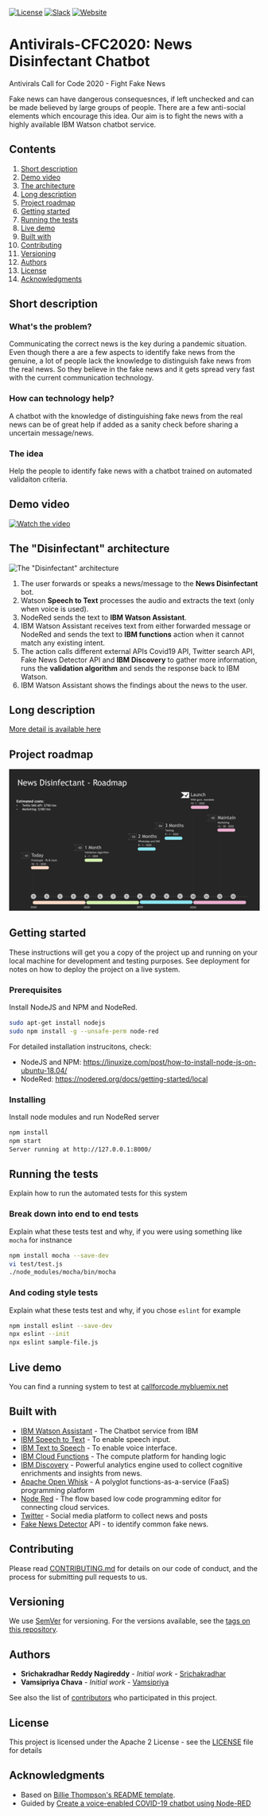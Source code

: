 [![License](https://img.shields.io/badge/License-Apache2-blue.svg)](https://www.apache.org/licenses/LICENSE-2.0) [![Slack](https://img.shields.io/badge/Join-Slack-blue)](https://callforcode.org/slack) [![Website](https://img.shields.io/badge/View-Website-blue)](https://srichakradhar.github.io/Antivirals-CFC2020/)

# Antivirals-CFC2020: News Disinfectant Chatbot
Antivirals Call for Code 2020 - Fight Fake News

Fake news can have dangerous consequesnces, if left unchecked and can be made believed by large groups of people. There are a few anti-social elements which encourage this idea. Our aim is to fight the news with a highly available IBM Watson chatbot service.

## Contents

1. [Short description](#short-description)
1. [Demo video](#demo-video)
1. [The architecture](#the-disinfectant-architecture)
1. [Long description](#long-description)
1. [Project roadmap](#project-roadmap)
1. [Getting started](#getting-started)
1. [Running the tests](#running-the-tests)
1. [Live demo](#live-demo)
1. [Built with](#built-with)
1. [Contributing](#contributing)
1. [Versioning](#versioning)
1. [Authors](#authors)
1. [License](#license)
1. [Acknowledgments](#acknowledgments)

## Short description

### What's the problem?

Communicating the correct news is the key during a pandemic situation. Even though there a are a few aspects to identify fake news from the genuine, a lot of people lack the knowledge to distinguish fake news from the real news. So they believe in the fake news and it gets spread very fast with the current communication technology.

### How can technology help?

A chatbot with the knowledge of distinguishing fake news from the real news can be of great help if added as a sanity check before sharing a uncertain message/news.

### The idea

Help the people to identify fake news with a chatbot trained on automated validaiton criteria.

## Demo video

[![Watch the video](https://user-images.githubusercontent.com/1732922/82170024-498eda00-9891-11ea-803d-a176df9bf602.png)](https://youtu.be/TnksZJwHZOE)

## The "Disinfectant" architecture

![The "Disinfectant" architecture](https://user-images.githubusercontent.com/1732922/82134752-197c0400-97c9-11ea-9f2d-dff0804faf1c.png)

1. The user forwards or speaks a news/message to the **News Disinfectant** bot.
2. Watson **Speech to Text** processes the audio and extracts the text (only when voice is used).
3. NodeRed sends the text to **IBM Watson Assistant**.
4. IBM Watson Assistant receives text from either forwarded message or NodeRed and sends the text to **IBM functions** action when it cannot match any existing intent.
5. The action calls different external APIs Covid19 API, Twitter search API, Fake News Detector API and **IBM Discovery** to gather more information, runs the **validation algorithm** and sends the response back to IBM Watson.
6. IBM Watson Assistant shows the findings about the news to the user.

## Long description

[More detail is available here](DESCRIPTION.md)

## Project roadmap

![Roadmap](roadmap.jpg)

## Getting started

These instructions will get you a copy of the project up and running on your local machine for development and testing purposes. See deployment for notes on how to deploy the project on a live system.

### Prerequisites

Install NodeJS and NPM and NodeRed.

```bash
sudo apt-get install nodejs
sudo npm install -g --unsafe-perm node-red
```

For detailed installation instrucitons, check:
* NodeJS and NPM: https://linuxize.com/post/how-to-install-node-js-on-ubuntu-18.04/
* NodeRed: https://nodered.org/docs/getting-started/local

### Installing

Install node modules and run NodeRed server

```bash
npm install
npm start
Server running at http://127.0.0.1:8000/
```

## Running the tests

Explain how to run the automated tests for this system

### Break down into end to end tests

Explain what these tests test and why, if you were using something like `mocha` for instnance

```bash
npm install mocha --save-dev
vi test/test.js
./node_modules/mocha/bin/mocha
```

### And coding style tests

Explain what these tests test and why, if you chose `eslint` for example

```bash
npm install eslint --save-dev
npx eslint --init
npx eslint sample-file.js
```

## Live demo

You can find a running system to test at [callforcode.mybluemix.net](http://callforcode.mybluemix.net/)

## Built with

* [IBM Watson Assistant](https://cloud.ibm.com/catalog?search=IBM%20Watson%20Assistant#search_results) - The Chatbot service from IBM
* [IBM Speech to Text](https://cloud.ibm.com/catalog?search=Speech%20to%20Text#search_results) - To enable speech input.
* [IBM Text to Speech](https://cloud.ibm.com/catalog?search=Text%20to%20Speech#search_results) - To enable voice interface.
* [IBM Cloud Functions](https://cloud.ibm.com/catalog?search=cloud%20functions#search_results) - The compute platform for handing logic
* [IBM Discovery](https://cloud.ibm.com/catalog?search=Discovery#search_results) - Powerful analytics engine used to collect cognitive enrichments and insights from news.
* [Apache Open Whisk](https://developer.ibm.com/technologies/microservices/projects/openwhisk) - A polyglot functions-as-a-service (FaaS) programming platform 
* [Node Red](https://nodered.org/) - The flow based low code programming editor for connecting cloud services.
* [Twitter](https://twitter.com/) - Social media platform to collect news and posts
* [Fake News Detector](https://fakenewsdetector.org/en) API - to identify common fake news.
## Contributing

Please read [CONTRIBUTING.md](CONTRIBUTING.md) for details on our code of conduct, and the process for submitting pull requests to us.

## Versioning

We use [SemVer](http://semver.org/) for versioning. For the versions available, see the [tags on this repository](https://github.com/srichakradhar/Antivirals-CFC2020/tags).

## Authors

* **Srichakradhar Reddy Nagireddy** - *Initial work* - [Srichakradhar](https://github.com/srichakradhar)
* **Vamsipriya Chava** - *Initial work* - [Vamsipriya](https://github.com/srichakradhar)

See also the list of [contributors](https://github.com/srichakradhar/Antivirals-CFC2020/graphs/contributors) who participated in this project.

## License

This project is licensed under the Apache 2 License - see the [LICENSE](LICENSE) file for details

## Acknowledgments

* Based on [Billie Thompson's README template](https://gist.github.com/PurpleBooth/109311bb0361f32d87a2).
* Guided by [Create a voice-enabled COVID-19 chatbot using Node-RED](https://developer.ibm.com/tutorials/create-a-voice-enabled-covid-19-chatbot-using-node-red/)
